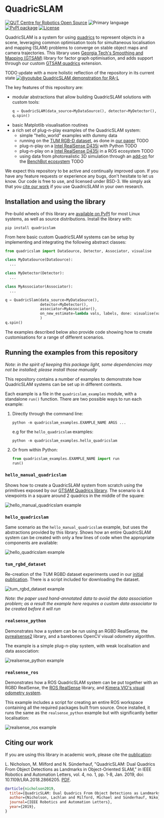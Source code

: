 # QuadricSLAM

[![QUT Centre for Robotics Open Source](https://github.com/qcr/qcr.github.io/raw/master/misc/badge.svg)](https://qcr.github.io)
![Primary language](https://img.shields.io/github/languages/top/qcr/quadricslam)
[![PyPI package](https://img.shields.io/pypi/pyversions/quadricslam)](https://pypi.org/project/quadricslam/)
[![License](https://img.shields.io/github/license/qcr/quadricslam)](./LICENSE.txt)

QuadricSLAM is a system for using [quadrics](https://en.wikipedia.org/wiki/Quadric) to represent objects in a scene, leveraging common optimisation tools for simultaneous localisation and mapping (SLAM) problems to converge on stable object maps and camera trajectories. This library uses [Georgia Tech's Smoothing and Mapping (GTSAM)](https://github.com/borglab/gtsam) library for factor graph optimisation, and adds support through our custom [GTSAM quadrics](https://github.com/qcr/gtsam-quadrics) extension.

TODO update with a more holistic reflection of the repository in its current state
[![@youtube QuadricSLAM demonstration for RA-L](https://github.com/best-of-acrv/gtsam-quadrics/raw/master/doc/quadricslam_video.png)](https://www.youtube.com/watch?v=n-j0DFDFSKU)

The key features of this repository are:

- modular abstractions that allow building QuadricSLAM solutions with custom tools:
  ```python
  q = QuadricSLAM(data_source=MyDataSource(), detector=MyDetector(), associator=MyDataAssociator())
  q.spin()
  ```
- basic Matplotlib visualisation routines
- a rich set of plug-n-play examples of the QuadricSLAM system:
  - simple "hello_world" examples with dummy data
  - running on the [TUM RGB-D dataset](https://vision.in.tum.de/data/datasets/rgbd-dataset), as done in [our paper](#citing-our-work) TODO
  - plug-n-play on a [Intel RealSense D435i](https://www.intelrealsense.com/depth-camera-d435i/) with Python TODO
  - plug-n-play on a [Intel RealSense D435i](https://www.intelrealsense.com/depth-camera-d435i/) in a ROS ecosystem TODO
  - using data from photorealistic 3D simulation through an [add-on](https://github.com/qcr/benchbot_addons) for the [BenchBot ecosystem](https://github.com/qcr/benchbot) TODO

We expect this repository to be active and continually improved upon. If you have any feature requests or experience any bugs, don't hesitate to let us know. Our code is free to use, and licensed under BSD-3. We simply ask that you [cite our work](#citing-our-work) if you use QuadricSLAM in your own research.

## Installation and using the library

Pre-build wheels of this library are [available on PyPI](https://pypi.org/project/quadricslam/) for most Linux systems, as well as source distributions. Install the library with:

```
pip install quadricslam
```

From here basic custom QuadricSLAM systems can be setup by implementing and integrating the following abstract classes:

```python
from quadricslam import DataSource, Detector, Associator, visualise

class MyDataSource(DataSource):
  ...

class MyDetector(Detector):
  ...

class MyAssociator(Associator):
  ...

q = QuadricSlam(data_source=MyDataSource(),
                detector=MyDetector(),
                associator=MyAssociator(),
                on_new_estimate=lambda vals, labels, done: visualise(vals, labels, done)))
                )
q.spin()
```

The examples described below also provide code showing how to create customisations for a range of different scenarios.

## Running the examples from this repository

_Note: in the spirit of keeping this package light, some dependencies may not be installed; please install those manually_

This repository contains a number of examples to demonstrate how QuadricSLAM systems can be set up in different contexts.

Each example is a file in the `quadricslam_examples` module, with a standalone `run()` function. There are two possible ways to run each example:

1. Directly through the command line:

   ```
   python -m quadricslam_examples.EXAMPLE_NAME ARGS ...
   ```

   e.g for the `hello_quadricslam` examples:

   ```
   python -m quadricslam_examples.hello_quadricslam
   ```

2. Or from within Python:

   ```python
   from quadricslam_examples.EXAMPLE_NAME import run
   run()
   ```

### `hello_manual_quadricslam`

Shows how to create a QuadricSLAM system from scratch using the primitives exposed by our [GTSAM Quadrics library](https://github.com/qcr/gtsam-quadrics). The scenario is 4 viewpoints in a square around 2 quadrics in the middle of the square:

![hello_manual_quadricslam example](https://github.com/qcr/quadricslam/wiki/hello_quadricslam.jpg)

### `hello_quadricslam`

Same scenario as the `hello_manual_quadricslam` example, but uses the abstractions provided by this library. Shows how an entire QuadricSLAM system can be created with only a few lines of code when the appropriate components are available:

![hello_quadricslam example](https://github.com/qcr/quadricslam/wiki/hello_quadricslam.jpg)

### `tum_rgbd_dataset`

Re-creation of the TUM RGBD dataset experiments used in our [initial publication](#citing-our-work). There is a script included for downloading the dataset.

![tum_rgbd_dataset example](https://github.com/qcr/quadricslam/wiki/tum_rgbd.jpg)

_Note: the paper used hand-annotated data to avoid the data association problem; as a result the example here requires a custom data associator to be created before it will run_

### `realsense_python`

Demonstrates how a system can be run using an RGBD RealSense, the [pyrealsense2](https://pypi.org/project/pyrealsense2/) library, and a barebones OpenCV visual odometry algorithm.

The example is a simple plug-n-play system, with weak localisation and data association:

![realsense_python example](https://github.com/qcr/quadricslam/wiki/realsense_python.jpg)

### `realsense_ros`

Demonstrates how a ROS QuadricSLAM system can be put together with an RGBD RealSense, the [ROS RealSense](https://github.com/IntelRealSense/realsense-ros) library, and [Kimera VIO's visual odometry system](https://github.com/MIT-SPARK/Kimera-VIO-ROS).

This example includes a script for creating an entire ROS workspace containing all the required packages built from source. Once installed, it runs the same as the `realsense_python` example but with significantly better localisation:

![realsense_ros example](https://github.com/qcr/quadricslam/wiki/realsense_ros.jpg)

## Citing our work

If you are using this library in academic work, please cite the [publication](https://ieeexplore.ieee.org/document/8440105):

L. Nicholson, M. Milford and N. Sünderhauf, "QuadricSLAM: Dual Quadrics From Object Detections as Landmarks in Object-Oriented SLAM," in IEEE Robotics and Automation Letters, vol. 4, no. 1, pp. 1-8, Jan. 2019, doi: 10.1109/LRA.2018.2866205. [PDF](https://arxiv.org/abs/1804.04011).

```bibtex
@article{nicholson2019,
  title={QuadricSLAM: Dual Quadrics From Object Detections as Landmarks in Object-Oriented SLAM},
  author={Nicholson, Lachlan and Milford, Michael and Sünderhauf, Niko},
  journal={IEEE Robotics and Automation Letters},
  year={2019},
}
```
